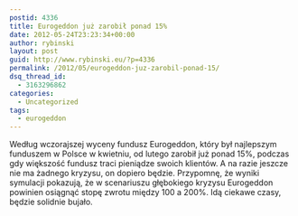 ```yaml
---
postid: 4336
title: Eurogeddon już zarobił ponad 15%
date: 2012-05-24T23:23:34+00:00
author: rybinski
layout: post
guid: http://www.rybinski.eu/?p=4336
permalink: /2012/05/eurogeddon-juz-zarobil-ponad-15/
dsq_thread_id:
  - 3163296862
categories:
  - Uncategorized
tags:
  - eurogeddon
---
```

Według wczorajszej wyceny fundusz Eurogeddon, który był najlepszym funduszem w Polsce w kwietniu, od lutego zarobił już ponad 15%, podczas gdy większość fundusz traci pieniądze swoich klientów. A na razie jeszcze nie ma żadnego kryzysu, on dopiero będzie. Przypomnę, że wyniki symulacji pokazują, że w scenariuszu głębokiego kryzysu Eurogeddon powinien osiągnąć stopę zwrotu między 100 a 200%. Idą ciekawe czasy, będzie solidnie bujało.

